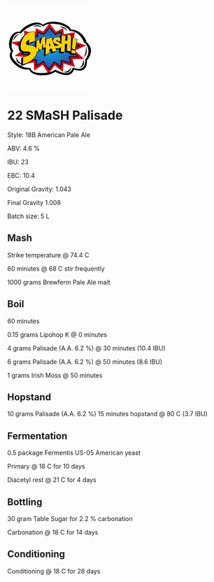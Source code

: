 ![logo](./22_SMaSH_Palisade.jpeg)

# 22 SMaSH Palisade

Style: 18B American Pale Ale

ABV: 4.6 %

IBU: 23

EBC: 10.4

Original Gravity: 1.043

Final Gravity 1.008

Batch size: 5 L

## Mash

Strike temperature @ 74.4 C

60 minutes @ 68 C stir frequently

1000 grams Brewferm Pale Ale malt

## Boil

60 minutes

0.15 grams Lipohop K @ 0 minutes

4 grams Palisade (A.A. 6.2 %) @ 30 minutes (10.4 IBU)

6 grams Palisade (A.A. 6.2 %) @ 50 minutes (8.6 IBU)

1 grams Irish Moss @ 50 minutes

## Hopstand

10 grams Palisade (A.A. 6.2 %) 15 minutes hopstand @ 80 C (3.7 IBU)

## Fermentation

0.5 package Fermentis US-05 American yeast

Primary @ 18 C for 10 days

Diacetyl rest @ 21 C for 4 days

## Bottling

30 gram Table Sugar for 2.2 % carbonation

Carbonation @ 18 C for 14 days

## Conditioning

Conditioning @ 18 C for 28 days
